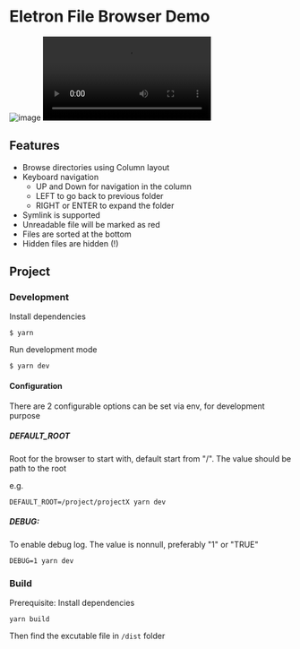 # Eletron File Browser Demo
![image](https://user-images.githubusercontent.com/2889732/163595054-5d9abbcd-ee75-4dea-9b54-4f22530636b7.png)
![](https://user-images.githubusercontent.com/2889732/163596737-53bf3ef0-4df1-47ae-bdbd-46eee3a4c570.mp4)



## Features
- Browse directories using Column layout
- Keyboard navigation
  -  UP and Down for navigation in the column
  -  LEFT to go back to previous folder
  -  RIGHT or ENTER to expand the folder
- Symlink is supported
- Unreadable file will be marked as red
- Files are sorted at the bottom
- Hidden files are hidden (!)

## Project

### Development

Install dependencies
```
$ yarn
```

Run development mode
```
$ yarn dev
```
#### Configuration
There are 2 configurable options can be set via env, for development purpose

##### DEFAULT_ROOT
Root for the browser to start with, default start from "/". The value should be path to the root

e.g.
```
DEFAULT_ROOT=/project/projectX yarn dev
```

##### DEBUG:
To enable debug log. The value is nonnull, preferably "1" or "TRUE"

```
DEBUG=1 yarn dev
```
### Build
Prerequisite: Install dependencies

```
yarn build
```
Then find the excutable file in `/dist` folder
